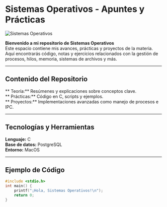 
# Sistemas Operativos - Apuntes y Prácticas  

![Sistemas Operativos](https://media.giphy.com/media/QTfX9Ejfra3ZmNxh6B/giphy.gif)  

**Bienvenido a mi repositorio de Sistemas Operativos**  
Este espacio contiene mis avances, prácticas y proyectos de la materia. Aquí encontrarás código, notas y ejercicios relacionados con la gestión de procesos, hilos, memoria, sistemas de archivos y más.

---

## **Contenido del Repositorio**  
** Teoría:** Resúmenes y explicaciones sobre conceptos clave.  
** Prácticas:** Código en C, scripts y ejemplos.  
** Proyectos:** Implementaciones avanzadas como manejo de procesos e IPC.  

---

## **Tecnologías y Herramientas**  
**Lenguaje:** C  
**Base de datos:** PostgreSQL  
**Entorno:** MacOS  

---

## **Ejemplo de Código**  
```c
#include <stdio.h>
int main() {
    printf("¡Hola, Sistemas Operativos!\n");
    return 0;
}
